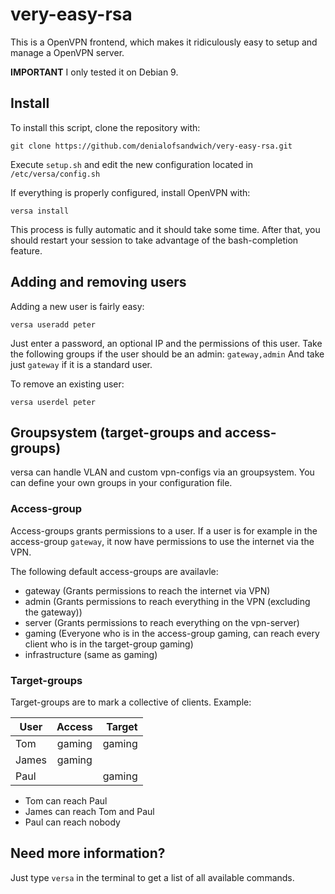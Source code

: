 # very-easy-rsa
This is a OpenVPN frontend, which makes it ridiculously easy to setup and manage a OpenVPN server.

**IMPORTANT** I only tested it on Debian 9.

## Install
To install this script, clone the repository with:

`git clone https://github.com/denialofsandwich/very-easy-rsa.git`

Execute `setup.sh` and edit the new configuration located in `/etc/versa/config.sh`

If everything is properly configured, install OpenVPN with:

`versa install`

This process is fully automatic and it should take some time.
After that, you should restart your session to take advantage of the bash-completion feature.

## Adding and removing users

Adding a new user is fairly easy:

`versa useradd peter`

Just enter a password, an optional IP and the permissions of this user.
Take the following groups if the user should be an admin: `gateway,admin`
And take just `gateway` if it is a standard user.

To remove an existing user:

`versa userdel peter`

## Groupsystem (target-groups and access-groups)
versa can handle VLAN and custom vpn-configs via an groupsystem.
You can define your own groups in your configuration file.

### Access-group
Access-groups grants permissions to a user. If a user is for example in the access-group `gateway`, it now have permissions to use the internet via the VPN.

The following default access-groups are availavle:
 * gateway (Grants permissions to reach the internet via VPN)
 * admin (Grants permissions to reach everything in the VPN (excluding the gateway))
 * server (Grants permissions to reach everything on the vpn-server)
 * gaming (Everyone who is in the access-group gaming, can reach every client who is in the target-group gaming)
 * infrastructure (same as gaming)

### Target-groups
Target-groups are to mark a collective of clients.
Example:

| User          | Access    | Target  |
| ------------- |:---------:| -----:  |
| Tom           | gaming    | gaming  |
| James         | gaming    |         |
| Paul          |           | gaming  |

 * Tom can reach Paul
 * James can reach Tom and Paul
 * Paul can reach nobody


## Need more information?
Just type `versa` in the terminal to get a list of all available commands.
